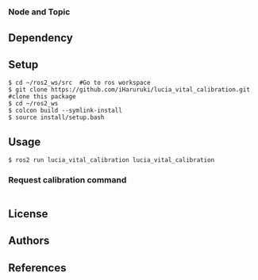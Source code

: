 #
### Node and Topic
## Dependency

## Setup
```
$ cd ~/ros2_ws/src  #Go to ros workspace
$ git clone https://github.com/iHaruruki/lucia_vital_calibration.git #clone this package
$ cd ~/ros2_ws
$ colcon build --symlink-install
$ source install/setup.bash
```

## Usage
```
$ ros2 run lucia_vital_calibration lucia_vital_calibration
```
### Request calibration command
```
```
## License
## Authors

## References
